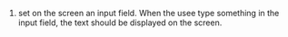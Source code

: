 1) set on the screen an input field. When the usee type something in the input field, the text should be displayed on the screen. 
